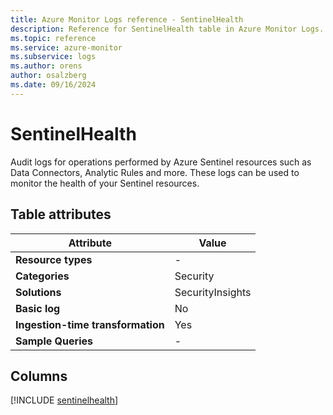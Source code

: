 ```yaml
---
title: Azure Monitor Logs reference - SentinelHealth
description: Reference for SentinelHealth table in Azure Monitor Logs.
ms.topic: reference
ms.service: azure-monitor
ms.subservice: logs
ms.author: orens
author: osalzberg
ms.date: 09/16/2024
---
```


# SentinelHealth

Audit logs for operations performed by Azure Sentinel resources such as Data Connectors, Analytic Rules and more. These logs can be used to monitor the health of your Sentinel resources.


## Table attributes

|Attribute|Value|
|---|---|
|**Resource types**|-|
|**Categories**|Security|
|**Solutions**| SecurityInsights|
|**Basic log**|No|
|**Ingestion-time transformation**|Yes|
|**Sample Queries**|-|



## Columns
  
[!INCLUDE [sentinelhealth](~/reusable-content/ce-skilling/azure/includes/azure-monitor/reference/tables/sentinelhealth-include.md)]
